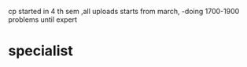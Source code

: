 cp started in 4 th sem ,all uploads starts from march,
 -doing 1700-1900 problems until expert
 # specialist
 
 

